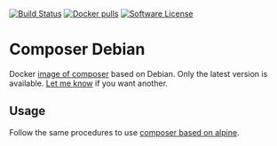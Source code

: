 [![Build Status](https://goo.gl/dLEN34)](https://hub.docker.com/r/webysther/composer-debian/)
[![Docker pulls](https://goo.gl/qzhTz1)](https://hub.docker.com/r/webysther/composer-debian/)
[![Software License](https://goo.gl/FU2Kw1)](LICENSE)

# Composer Debian

Docker [image of composer](https://hub.docker.com/_/composer) based on Debian. Only the latest version is available. 
[Let me know](https://github.com/Webysther/composer-debian/issues) if you want another.

## Usage

Follow the same procedures to use [composer based on alpine](https://hub.docker.com/_/composer/).
